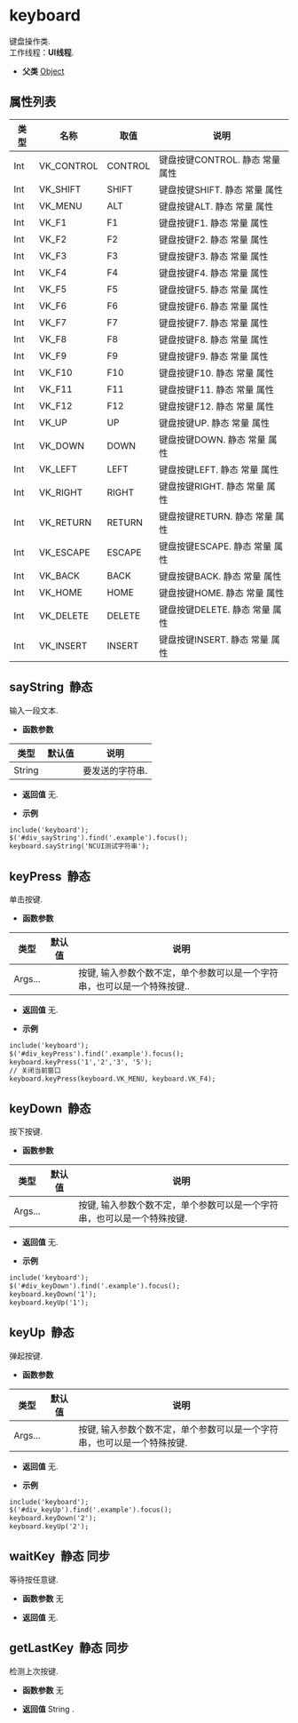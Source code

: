 # keyboard

<script src="docs/js/keyboard.js" type="text/javascript" charset="utf-8"></script>
 
  键盘操作类.<br>工作线程：**UI线程**.
  
* **父类** 
<a href="#api/apiObject">Object</a>&nbsp;

## 属性列表

<table class="table table-hover table-bordered ">
	<thead>
		<tr>
			<th class="col-xs-1">类型</th>
			<th class="col-xs-1">名称</th>
			<th class="col-xs-1">取值</th>
			<th>说明</th>
		</tr>
	</thead>
	<tbody>
		<tr>
	<td>Int</td>
	<td>VK_CONTROL</td>
	<td>CONTROL </td>
	<td>键盘按键CONTROL.  <span class="label label-static">静态</span> <span class="label label-const">常量</span> <span class="label label-property">属性</span> 
</td>
</tr><tr>
	<td>Int</td>
	<td>VK_SHIFT</td>
	<td>SHIFT </td>
	<td>键盘按键SHIFT. <span class="label label-static">静态</span> <span class="label label-const">常量</span> <span class="label label-property">属性</span> 
</td>
</tr><tr>
	<td>Int</td>
	<td>VK_MENU</td>
	<td>ALT </td>
	<td>键盘按键ALT. <span class="label label-static">静态</span> <span class="label label-const">常量</span> <span class="label label-property">属性</span> 
</td>
</tr><tr>
	<td>Int</td>
	<td>VK_F1</td>
	<td>F1 </td>
	<td>键盘按键F1.  <span class="label label-static">静态</span> <span class="label label-const">常量</span> <span class="label label-property">属性</span> 
</td>
</tr><tr>
	<td>Int</td>
	<td>VK_F2</td>
	<td>F2 </td>
	<td>键盘按键F2.  <span class="label label-static">静态</span> <span class="label label-const">常量</span> <span class="label label-property">属性</span> 
</td>
</tr><tr>
	<td>Int</td>
	<td>VK_F3</td>
	<td>F3 </td>
	<td>键盘按键F3.  <span class="label label-static">静态</span> <span class="label label-const">常量</span> <span class="label label-property">属性</span> 
</td>
</tr><tr>
	<td>Int</td>
	<td>VK_F4</td>
	<td>F4 </td>
	<td>键盘按键F4.  <span class="label label-static">静态</span> <span class="label label-const">常量</span> <span class="label label-property">属性</span> 
</td>
</tr><tr>
	<td>Int</td>
	<td>VK_F5</td>
	<td>F5 </td>
	<td>键盘按键F5.  <span class="label label-static">静态</span> <span class="label label-const">常量</span> <span class="label label-property">属性</span> 
</td>
</tr><tr>
	<td>Int</td>
	<td>VK_F6</td>
	<td>F6 </td>
	<td>键盘按键F6.  <span class="label label-static">静态</span> <span class="label label-const">常量</span> <span class="label label-property">属性</span> 
</td>
</tr><tr>
	<td>Int</td>
	<td>VK_F7</td>
	<td>F7 </td>
	<td>键盘按键F7.  <span class="label label-static">静态</span> <span class="label label-const">常量</span> <span class="label label-property">属性</span> 
</td>
</tr><tr>
	<td>Int</td>
	<td>VK_F8</td>
	<td>F8 </td>
	<td>键盘按键F8.  <span class="label label-static">静态</span> <span class="label label-const">常量</span> <span class="label label-property">属性</span> 
</td>
</tr><tr>
	<td>Int</td>
	<td>VK_F9</td>
	<td>F9 </td>
	<td>键盘按键F9.  <span class="label label-static">静态</span> <span class="label label-const">常量</span> <span class="label label-property">属性</span> 
</td>
</tr><tr>
	<td>Int</td>
	<td>VK_F10</td>
	<td>F10 </td>
	<td>键盘按键F10.  <span class="label label-static">静态</span> <span class="label label-const">常量</span> <span class="label label-property">属性</span> 
</td>
</tr><tr>
	<td>Int</td>
	<td>VK_F11</td>
	<td>F11 </td>
	<td>键盘按键F11.  <span class="label label-static">静态</span> <span class="label label-const">常量</span> <span class="label label-property">属性</span> 
</td>
</tr><tr>
	<td>Int</td>
	<td>VK_F12</td>
	<td>F12 </td>
	<td>键盘按键F12.  <span class="label label-static">静态</span> <span class="label label-const">常量</span> <span class="label label-property">属性</span> 
</td>
</tr><tr>
	<td>Int</td>
	<td>VK_UP</td>
	<td>UP </td>
	<td>键盘按键UP.  <span class="label label-static">静态</span> <span class="label label-const">常量</span> <span class="label label-property">属性</span> 
</td>
</tr><tr>
	<td>Int</td>
	<td>VK_DOWN</td>
	<td>DOWN </td>
	<td>键盘按键DOWN.  <span class="label label-static">静态</span> <span class="label label-const">常量</span> <span class="label label-property">属性</span> 
</td>
</tr><tr>
	<td>Int</td>
	<td>VK_LEFT</td>
	<td>LEFT </td>
	<td>键盘按键LEFT.  <span class="label label-static">静态</span> <span class="label label-const">常量</span> <span class="label label-property">属性</span> 
</td>
</tr><tr>
	<td>Int</td>
	<td>VK_RIGHT</td>
	<td>RIGHT </td>
	<td>键盘按键RIGHT.  <span class="label label-static">静态</span> <span class="label label-const">常量</span> <span class="label label-property">属性</span> 
</td>
</tr><tr>
	<td>Int</td>
	<td>VK_RETURN</td>
	<td>RETURN </td>
	<td>键盘按键RETURN.  <span class="label label-static">静态</span> <span class="label label-const">常量</span> <span class="label label-property">属性</span> 
</td>
</tr><tr>
	<td>Int</td>
	<td>VK_ESCAPE</td>
	<td>ESCAPE </td>
	<td>键盘按键ESCAPE.  <span class="label label-static">静态</span> <span class="label label-const">常量</span> <span class="label label-property">属性</span> 
</td>
</tr><tr>
	<td>Int</td>
	<td>VK_BACK</td>
	<td>BACK </td>
	<td>键盘按键BACK.  <span class="label label-static">静态</span> <span class="label label-const">常量</span> <span class="label label-property">属性</span> 
</td>
</tr><tr>
	<td>Int</td>
	<td>VK_HOME</td>
	<td>HOME </td>
	<td>键盘按键HOME.  <span class="label label-static">静态</span> <span class="label label-const">常量</span> <span class="label label-property">属性</span> 
</td>
</tr><tr>
	<td>Int</td>
	<td>VK_DELETE</td>
	<td>DELETE </td>
	<td>键盘按键DELETE.  <span class="label label-static">静态</span> <span class="label label-const">常量</span> <span class="label label-property">属性</span> 
</td>
</tr><tr>
	<td>Int</td>
	<td>VK_INSERT</td>
	<td>INSERT </td>
	<td>键盘按键INSERT.  <span class="label label-static">静态</span> <span class="label label-const">常量</span> <span class="label label-property">属性</span> 
</td>
</tr>
	</tbody>
</table>


## sayString &nbsp;<span class="label label-static">静态</span> 

  输入一段文本.
  
* **函数参数**

<table class="table table-hover table-bordered ">
	<thead>
		<tr>
			<th class="col-xs-1">类型</th>
			<th class="col-xs-1">默认值</th>
			<th>说明</th>
		</tr>
	</thead>
	<tbody>
		<tr>
	<td>String </td>
	<td></td>
	<td>要发送的字符串.</td>
</tr>
	</tbody>
</table>

* **返回值**
   无. 

* **示例**

```html
include('keyboard');
$('#div_sayString').find('.example').focus();
keyboard.sayString('NCUI测试字符串');

```


<div class="adoc" id="div_sayString"></div>


## keyPress &nbsp;<span class="label label-static">静态</span> 

  单击按键.
  
* **函数参数**

<table class="table table-hover table-bordered ">
	<thead>
		<tr>
			<th class="col-xs-1">类型</th>
			<th class="col-xs-1">默认值</th>
			<th>说明</th>
		</tr>
	</thead>
	<tbody>
		<tr>
	<td>Args... </td>
	<td></td>
	<td>按键, 输入参数个数不定，单个参数可以是一个字符串，也可以是一个特殊按键..</td>
</tr>
	</tbody>
</table>

* **返回值**
   无. 

* **示例**

```html
include('keyboard');
$('#div_keyPress').find('.example').focus();
keyboard.keyPress('1','2','3', '5');
// 关闭当前窗口
keyboard.keyPress(keyboard.VK_MENU, keyboard.VK_F4);

```


<div class="adoc" id="div_keyPress"></div>


## keyDown &nbsp;<span class="label label-static">静态</span> 

  按下按键.
  
* **函数参数**

<table class="table table-hover table-bordered ">
	<thead>
		<tr>
			<th class="col-xs-1">类型</th>
			<th class="col-xs-1">默认值</th>
			<th>说明</th>
		</tr>
	</thead>
	<tbody>
		<tr>
	<td>Args... </td>
	<td></td>
	<td>按键, 输入参数个数不定，单个参数可以是一个字符串，也可以是一个特殊按键.</td>
</tr>
	</tbody>
</table>

* **返回值**
   无. 

* **示例**

```html
include('keyboard');
$('#div_keyDown').find('.example').focus();
keyboard.keyDown('1');
keyboard.keyUp('1');

```


<div class="adoc" id="div_keyDown"></div>


## keyUp &nbsp;<span class="label label-static">静态</span> 

  弹起按键.
  
* **函数参数**

<table class="table table-hover table-bordered ">
	<thead>
		<tr>
			<th class="col-xs-1">类型</th>
			<th class="col-xs-1">默认值</th>
			<th>说明</th>
		</tr>
	</thead>
	<tbody>
		<tr>
	<td>Args... </td>
	<td></td>
	<td>按键, 输入参数个数不定，单个参数可以是一个字符串，也可以是一个特殊按键.</td>
</tr>
	</tbody>
</table>

* **返回值**
   无. 

* **示例**

```html
include('keyboard');
$('#div_keyUp').find('.example').focus();
keyboard.keyDown('2');
keyboard.keyUp('2');

```


<div class="adoc" id="div_keyUp"></div>


## waitKey &nbsp;<span class="label label-static">静态</span> <span class="label label-sync">同步</span> 

  等待按任意键.
  
* **函数参数**  无

* **返回值**
   无. 



<div class="adoc" id="div_waitKey"></div>


## getLastKey &nbsp;<span class="label label-static">静态</span> <span class="label label-sync">同步</span> 

  检测上次按键.
  
* **函数参数**  无

* **返回值**
  String . 



<div class="adoc" id="div_getLastKey"></div>


